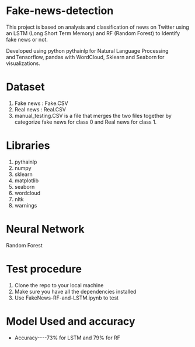 # Fake-news-detection
This project is based on analysis and classification of news on Twitter using an LSTM (Long Short Term Memory) and RF (Random Forest) to Identify fake news or not. 

Developed using python pythainlp for Natural Language Processing and Tensorflow, pandas with WordCloud, Sklearn and Seaborn for visualizations. 
# Dataset
1.  Fake news : Fake.CSV
2.  Real news : Real.CSV
3.  manual_testing.CSV is a file that merges the two files together by categorize fake news for class 0 and Real news for class 1. 
# Libraries
1.  pythainlp
2.  numpy
3.  sklearn
4.  matplotlib
5.  seaborn
6.  wordcloud
8.  nltk
9.  warnings
# Neural Network 
Random Forest

# Test procedure
1. Clone the repo to your local machine 
2. Make sure you have all the dependencies installed 
3. Use FakeNews-RF-and-LSTM.ipynb to test 

# Model Used and accuracy  
  * Accuracy----73% for LSTM and 79% for RF 
